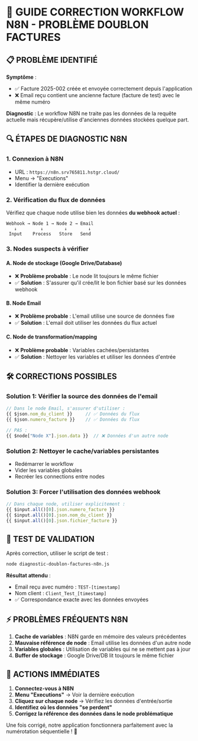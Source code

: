 # 🚨 GUIDE CORRECTION WORKFLOW N8N - PROBLÈME DOUBLON FACTURES

## 📋 PROBLÈME IDENTIFIÉ

**Symptôme** : 
- ✅ Facture 2025-002 créée et envoyée correctement depuis l'application
- ❌ Email reçu contient une ancienne facture (facture de test) avec le même numéro

**Diagnostic** : Le workflow N8N ne traite pas les données de la requête actuelle mais récupère/utilise d'anciennes données stockées quelque part.

## 🔍 ÉTAPES DE DIAGNOSTIC N8N

### 1. Connexion à N8N
- URL : `https://n8n.srv765811.hstgr.cloud/`
- Menu → "Executions"
- Identifier la dernière exécution

### 2. Vérification du flux de données
Vérifiez que chaque node utilise bien les données **du webhook actuel** :

```
Webhook → Node 1 → Node 2 → Email
   ↓         ↓        ↓        ↓
 Input    Process   Store   Send
```

### 3. Nodes suspects à vérifier

#### A. Node de stockage (Google Drive/Database)
- ❌ **Problème probable** : Le node lit toujours le même fichier
- ✅ **Solution** : S'assurer qu'il crée/lit le bon fichier basé sur les données webhook

#### B. Node Email
- ❌ **Problème probable** : L'email utilise une source de données fixe
- ✅ **Solution** : L'email doit utiliser les données du flux actuel

#### C. Node de transformation/mapping
- ❌ **Problème probable** : Variables cachées/persistantes
- ✅ **Solution** : Nettoyer les variables et utiliser les données d'entrée

## 🛠️ CORRECTIONS POSSIBLES

### Solution 1: Vérifier la source des données de l'email
```javascript
// Dans le node Email, s'assurer d'utiliser :
{{ $json.nom_du_client }}     // ✅ Données du flux
{{ $json.numero_facture }}    // ✅ Données du flux

// PAS :
{{ $node["Node X"].json.data }}  // ❌ Données d'un autre node
```

### Solution 2: Nettoyer le cache/variables persistantes
- Redémarrer le workflow
- Vider les variables globales
- Recréer les connections entre nodes

### Solution 3: Forcer l'utilisation des données webhook
```javascript
// Dans chaque node, utiliser explicitement :
{{ $input.all()[0].json.numero_facture }}
{{ $input.all()[0].json.nom_du_client }}
{{ $input.all()[0].json.fichier_facture }}
```

## 🧪 TEST DE VALIDATION

Après correction, utiliser le script de test :
```bash
node diagnostic-doublon-factures-n8n.js
```

**Résultat attendu** :
- Email reçu avec numéro : `TEST-[timestamp]`
- Nom client : `Client_Test_[timestamp]`
- ✅ Correspondance exacte avec les données envoyées

## ⚡ PROBLÈMES FRÉQUENTS N8N

1. **Cache de variables** : N8N garde en mémoire des valeurs précédentes
2. **Mauvaise référence de node** : Email utilise les données d'un autre node
3. **Variables globales** : Utilisation de variables qui ne se mettent pas à jour
4. **Buffer de stockage** : Google Drive/DB lit toujours le même fichier

## 🎯 ACTIONS IMMÉDIATES

1. **Connectez-vous à N8N**
2. **Menu "Executions"** → Voir la dernière exécution
3. **Cliquez sur chaque node** → Vérifiez les données d'entrée/sortie
4. **Identifiez où les données "se perdent"**
5. **Corrigez la référence des données dans le node problématique**

Une fois corrigé, notre application fonctionnera parfaitement avec la numérotation séquentielle ! 🚀
